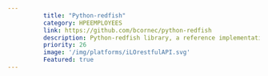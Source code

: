 ```yaml
---
          title: "Python-redfish"
          category: HPEEMPLOYEES
          link: https://github.com/bcornec/python-redfish
          description: Python-redfish library, a reference implementation to enable Python developers to communicate with the Redfish API. 
          priority: 26
          image: '/img/platforms/iLOrestfulAPI.svg'
          Featured: true
---
```

          